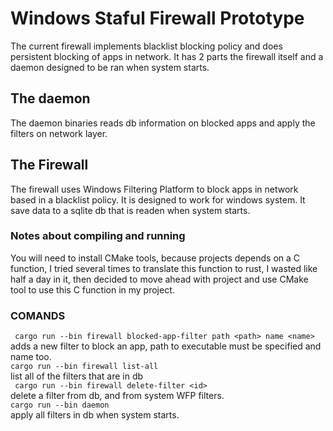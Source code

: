 # Windows Staful Firewall Prototype
The current firewall implements blacklist blocking policy
and does persistent blocking of apps in network. It has 2
parts the firewall itself and a daemon designed to be ran 
when system starts.
## The daemon
The daemon binaries reads db information on blocked apps
and apply the filters on network layer.
## The Firewall
The firewall uses Windows Filtering Platform to block apps in network
based in a blacklist policy. It is designed to work for windows system.
It save data to a sqlite db that is readen when system starts.
### Notes about compiling and running
You will need to install CMake tools, because projects depends on a C function,
I tried several times to translate this function to rust, I wasted like half a day in
it, then decided to move ahead with project and use CMake tool to use this C function in my project.
### COMANDS
``` cargo run --bin firewall blocked-app-filter path <path> name <name>```<br>
adds a new filter to block an app, path to executable must be specified and name too.<br>
``` cargo run --bin firewall list-all ```<br>
list all of the filters that are in db <br>
``` cargo run --bin firewall delete-filter <id>```<br>
delete a filter from db, and from system WFP filters.<br>
``` cargo run --bin daemon ```<br>
apply all filters in db when system starts.<br>